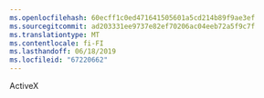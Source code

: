 ```yaml
---
ms.openlocfilehash: 60ecff1c0ed471641505601a5cd214b89f9ae3ef
ms.sourcegitcommit: ad203331ee9737e82ef70206ac04eeb72a5f9c7f
ms.translationtype: MT
ms.contentlocale: fi-FI
ms.lasthandoff: 06/18/2019
ms.locfileid: "67220662"
---
```

ActiveX